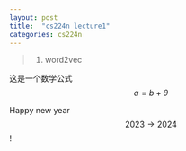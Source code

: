```yaml
---
layout: post
title:  "cs224n lecture1"
categories: cs224n
---
```


> 1. word2vec

这是一个数学公式$$a=b+\theta$$

Happy new year $$2023 \rightarrow 2024$$ !
